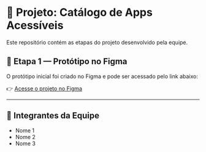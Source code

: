 # 🧠 Projeto: Catálogo de Apps Acessíveis

Este repositório contém as etapas do projeto desenvolvido pela equipe.

## 🎨 Etapa 1 — Protótipo no Figma

O protótipo inicial foi criado no Figma e pode ser acessado pelo link abaixo:

👉 [Acesse o projeto no Figma](https://www.figma.com/proto/KPk2DX5OW9qQp6sdJM7sxG/AcessiAp?node-id=0-1&t=MkFjGlS4EytmeM1Q-1)

---

## 👥 Integrantes da Equipe
- Nome 1
- Nome 2
- Nome 3

